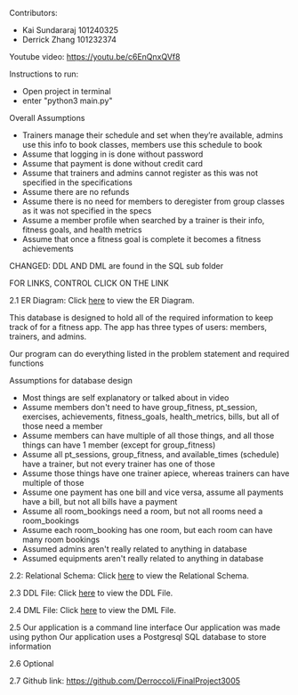 Contributors:
- Kai Sundararaj 101240325
- Derrick Zhang 101232374

Youtube video: https://youtu.be/c6EnQnxQVf8

Instructions to run:
- Open project in terminal
- enter "python3 main.py"

Overall Assumptions
- Trainers manage their schedule and set when they’re available, admins use this info to book classes, members use this schedule to book
- Assume that logging in is done without password
- Assume that payment is done without credit card
- Assume that trainers and admins cannot register as this was not specified in the specifications
- Assume there are no refunds
- Assume there is no need for members to deregister from group classes as it was not specified in the specs
- Assume a member profile when searched by a trainer is their info, fitness goals, and health metrics
- Assume that once a fitness goal is complete it becomes a fitness achievements

CHANGED: DDL AND DML are found in the SQL sub folder


FOR LINKS, CONTROL CLICK ON THE LINK

2.1
ER Diagram: Click [here](ER_Model.drawio.png) to view the ER Diagram.

This database is designed to hold all of the required information to keep track of for a fitness app. The app has three types of users: members, trainers, and admins.

Our program can do everything listed in the problem statement and required functions

Assumptions for database design
- Most things are self explanatory or talked about in video
- Assume members don't need to have group_fitness, pt_session, exercises, achievements, fitness_goals, health_metrics, bills, but all of those need a member
- Assume members can have multiple of all those things, and all those things can have 1 member (except for group_fitness)
- Assume all pt_sessions, group_fitness, and available_times (schedule) have a trainer, but not every trainer has one of those
- Assume those things have one trainer apiece, whereas trainers can have multiple of those
- Assume one payment has one bill and vice versa, assume all payments have a bill, but not all bills have a payment
- Assume all room_bookings need a room, but not all rooms need a room_bookings
- Assume each room_booking has one room, but each room can have many room bookings
- Assumed admins aren't really related to anything in database
- Assumed equipments aren't really related to anything in database





2.2: 
Relational Schema: Click [here](RelationSchema.drawio.png) to view the Relational Schema.



2.3 
DDL File: Click [here](SQL/DDL%20setup.sql) to view the DDL File.



2.4
DML File: Click [here](SQL/DML%20setup.sql) to view the DML File.

2.5
Our application is a command line interface
Our application was made using python
Our application uses a Postgresql SQL database to store information

2.6 
Optional

2.7
Github link: https://github.com/Derroccoli/FinalProject3005
